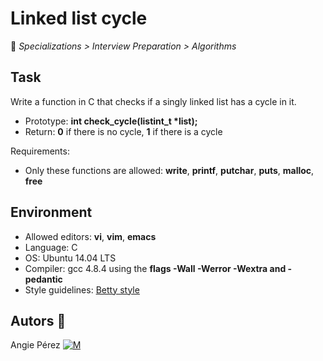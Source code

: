 # Linked list cycle

:open_file_folder: _Specializations > Interview Preparation > Algorithms_

## Task

Write a function in C that checks if a singly linked list has a cycle in it.

* Prototype: **int check_cycle(listint_t \*list);**
* Return: **0** if there is no cycle, **1** if there is a cycle

Requirements:

* Only these functions are allowed: **write**, **printf**, **putchar**, **puts**, **malloc**, **free**

## Environment

* Allowed editors: **vi**, **vim**, **emacs**
* Language: C
* OS: Ubuntu 14.04 LTS
* Compiler: gcc 4.8.4 using the **flags -Wall -Werror -Wextra and -pedantic**
* Style guidelines: [Betty style](https://github.com/holbertonschool/Betty/wiki)

## Autors :ribbon:

Angie Pérez [![M](https://upload.wikimedia.org/wikipedia/fr/thumb/c/c8/Twitter_Bird.svg/30px-Twitter_Bird.svg.png)](https://twitter.com/xiommyperez)
